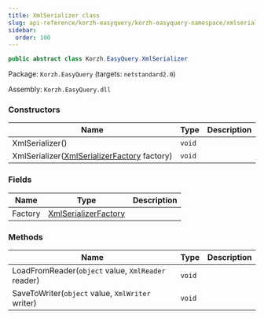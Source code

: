 ```yaml
---
title: XmlSerializer class
slug: api-reference/korzh-easyquery/korzh-easyquery-namespace/xmlserializer-class
sidebar:
  order: 100
---
```


```csharp
public abstract class Korzh.EasyQuery.XmlSerializer

```
Package: `Korzh.EasyQuery` (targets: `netstandard2.0`)

Assembly: `Korzh.EasyQuery.dll`

### Constructors

| Name | Type | Description | 
| --- | --- | --- | 
| XmlSerializer() | `void` |  | 
| XmlSerializer([XmlSerializerFactory](/easyquery/docs/api-reference/korzh-easyquery/korzh-easyquery-namespace/xmlserializerfactory-class) factory) | `void` |  | 


### Fields

| Name | Type | Description | 
| --- | --- | --- | 
| Factory | [XmlSerializerFactory](/easyquery/docs/api-reference/korzh-easyquery/korzh-easyquery-namespace/xmlserializerfactory-class) |  | 


### Methods

| Name | Type | Description | 
| --- | --- | --- | 
| LoadFromReader(`object` value, `XmlReader` reader) | `void` |  | 
| SaveToWriter(`object` value, `XmlWriter` writer) | `void` |  |
